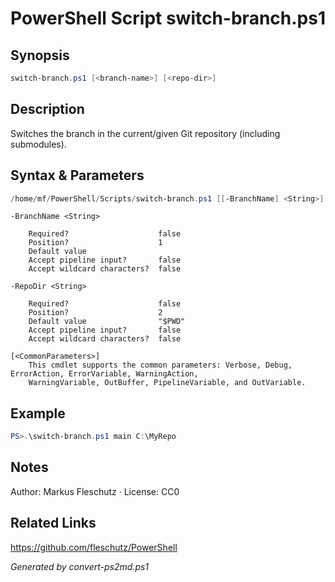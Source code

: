 # PowerShell Script switch-branch.ps1

## Synopsis
```powershell
switch-branch.ps1 [<branch-name>] [<repo-dir>]
```

## Description
Switches the branch in the current/given Git repository (including submodules).

## Syntax & Parameters
```powershell
/home/mf/PowerShell/Scripts/switch-branch.ps1 [[-BranchName] <String>] [[-RepoDir] <String>] [<CommonParameters>]
```

```
-BranchName <String>
    
    Required?                    false
    Position?                    1
    Default value                
    Accept pipeline input?       false
    Accept wildcard characters?  false
```

```
-RepoDir <String>
    
    Required?                    false
    Position?                    2
    Default value                "$PWD"
    Accept pipeline input?       false
    Accept wildcard characters?  false
```

```
[<CommonParameters>]
    This cmdlet supports the common parameters: Verbose, Debug, ErrorAction, ErrorVariable, WarningAction, 
    WarningVariable, OutBuffer, PipelineVariable, and OutVariable.
```

## Example
```powershell
PS>.\switch-branch.ps1 main C:\MyRepo
```


## Notes
Author: Markus Fleschutz · License: CC0

## Related Links
https://github.com/fleschutz/PowerShell

*Generated by convert-ps2md.ps1*
